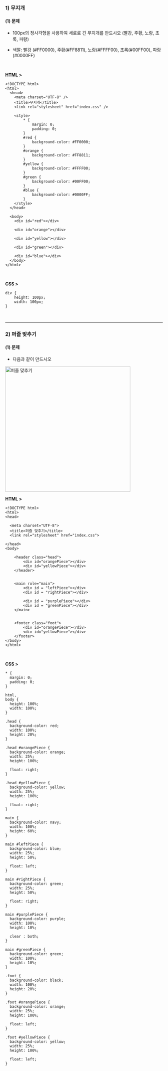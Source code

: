 ### 1) 무지개
#### (1) 문제
* 100px의 정사각형을 사용하여 세로로 긴 무지개를 만드시오 (빨강, 주황, 노랑, 초록, 파랑)

* 색깔: 빨강 (#FF0000), 주황(#FF8811), 노랑(#FFFF00), 초록(#00FF00), 파랑(#0000FF)
<br>

__HTML >__
```
<!DOCTYPE html>
<html>
  <head>
    <meta charset="UTF-8" />
    <title>무지개</title>
    <link rel="stylesheet" href="index.css" />

    <style>
        * {
            margin: 0;
            padding: 0;
        }
        #red {
            background-color: #FF0000;
        }
        #orange {
            background-color: #FF8811;
        }
        #yellow {
            background-color: #FFFF00;
        }
        #green {
            background-color: #00FF00;
        }
        #blue {
            background-color: #0000FF;
        }
    </style>
  </head>
  
  <body>
    <div id="red"></div>

    <div id="orange"></div>

    <div id="yellow"></div>

    <div id="green"></div>

    <div id="blue"></div>
  </body>
</html>
```

<br>

__CSS >__
```
div {
    height: 100px;
    width: 100px;
}
```

<br>
<hr>

### 2) 퍼즐 맞추기
#### (1) 문제
* 다음과 같이 만드시오
<img src="https://user-images.githubusercontent.com/108077414/190570793-7d19f580-59d4-42e3-bb8d-13b363c93b10.jpg" alt="퍼즐 맞추기" width="400px" />

<br>

__HTML >__
```
<!DOCTYPE html>
<html>
<head>

  <meta charset="UTF-8">
  <title>퍼즐 맞추기</title>
  <link rel="stylesheet" href="index.css">
  
</head>
<body>
    
    <header class="head">
        <div id="orangePiece"></div>
        <div id="yellowPiece"></div>
    </header>
    
    
    <main role="main">
        <div id = "leftPiece"></div>
        <div id = "rightPiece"></div>
        
        <div id = "purplePiece"></div>
        <div id = "greenPiece"></div>
    </main>
    
    
    <footer class="foot">
        <div id="orangePiece"></div>
        <div id="yellowPiece"></div>
    </footer>
</body>
</html>
```

<br>

__CSS >__
```
* {
  margin: 0;
  padding: 0;
}

html,
body {
  height: 100%;
  width: 100%;
}

.head {
  background-color: red;
  width: 100%;
  height: 20%;
}

.head #orangePiece {
  background-color: orange;
  width: 25%;
  height: 100%;
  
  float: right;
}

.head #yellowPiece {
  background-color: yellow;
  width: 25%;
  height: 100%;
  
  float: right;
}

main {
  background-color: navy;
  width: 100%;
  height: 60%;
}

main #leftPiece {
  background-color: blue;
  width: 25%;
  height: 50%;
  
  float: left;
}

main #rightPiece {
  background-color: green;
  width: 25%;
  height: 50%;
  
  float: right;
}

main #purplePiece {
  background-color: purple;
  width: 100%;
  height: 10%;
  
  clear : both;
}

main #greenPiece {
  background-color: green;
  width: 100%;
  height: 10%;
}

.foot {
  background-color: black;
  width: 100%;
  height: 20%;
}

.foot #orangePiece {
  background-color: orange;
  width: 25%;
  height: 100%;
  
  float: left;
}

.foot #yellowPiece {
  background-color: yellow;
  width: 25%;
  height: 100%;
  
  float: left;
}
```
